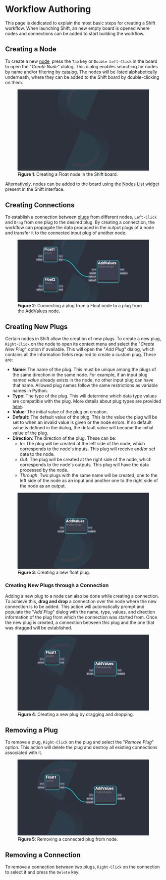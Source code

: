 # Workflow Authoring

This page is dedicated to explain the most basic steps for creating a Shift workflow. 
When launching Shift, an new empty board is opened where nodes and connections can be added to start building the workflow.

## Creating a Node

To create a new [node](terminology#node), press the `Tab` key or `Double Left-Click` in the board to open the "*Create Node*" dialog. This dialog enables searching for nodes by name and/or filtering by [catalog](terminology#catalog). The nodes will be listed alphabetically underneath, where they can be added to the Shift board by double-clicking on them.

<figure>
      <img src="images/create_node_dialog.gif" alt="Create Node Dialog">
      <figcaption><b>Figure 1</b>: Creating a Float node in the Shift board.</figcaption>
</figure>

Alternatively, nodes can be added to the board using the [Nodes List widget](ui_overview#the-nodes-list) present in the Shift interface.

## Creating Connections

To establish a connection between [plugs](terminology#plug) from different nodes, `Left-Click` and `Drag` from one plug to the desired plug. By creating a connection, the workflow can propagate the data produced in the output plugs of a node and transfer it to the connected input plug of another node.

<figure>
      <img src="images/connect_plugs.gif" alt="Connect Plugs">
      <figcaption><b>Figure 2</b>: Connecting a plug from a Float node to a plug from the AddValues node. </figcaption>
</figure>


## Creating New Plugs

Certain nodes in Shift allow the creation of new plugs. To create a new plug, `Right-Click` on the node to open its context menu and select the "*Create New Plug*" option if available. This will open the "*Add Plug*" dialog, which contains all the information fields required to create a custom plug. These are:

- **Name**: The name of the plug. This must be unique among the plugs of the same direction in the same node. For example, if an input plug named *value* already exists in the node, no other input plug can have that name. Allowed plug names follow the same restrictions as variable names in Python.
- **Type**: The type of the plug. This will determine which data type values are compatible with the plug. More details about plug types are provided [here](../../reference/nodes#plugs).
- **Value**: The initial value of the plug on creation.
- **Default**: The default value of the plug. This is the value the plug will be set to when an invalid value is given or the node errors. If no default value is defined in the dialog, the default value will become the initial value of the plug.
- **Direction**: The direction of the plug. These can be:
    * *In*: The plug will be created at the left side of the node, which corresponds to the node's inputs. This plug will receive and/or set data to the node.
    * *Out*: The plug will be created at the right side of the node, which corresponds to the node's outputs. This plug will have the data processed by the node.
    * *Through*: Two plugs with the same name will be created, one to the left side of the node as an input and another one to the right side of the node as an output.

<figure>
      <img src="images/create_plug.gif" alt="Create Plug">
      <figcaption><b>Figure 3</b>: Creating a new float plug.</figcaption>
</figure>


### Creating New Plugs through a Connection

Adding a new plug to a node can also be done while creating a connection. To achieve this, **drag and drop** a connection over the node where the new connection is to be added. This action will automatically prompt and populate the "*Add Plug*" dialog with the name, type, values, and direction information of the plug from which the connection was started from. Once the new plug is created, a connection between this plug and the one that was dragged will be established.

<figure>
      <img src="images/create_plug_drag_connection.gif" alt="Create a plug drag and drop.">
      <figcaption><b>Figure 4</b>: Creating a new plug by dragging and dropping.</figcaption>
</figure>


## Removing a Plug

To remove a plug, `Right-Click` on the plug and select the "*Remove Plug*" option. This action will delete the plug and destroy all existing connections associated with it.

<figure>
      <img src="images/remove_plugs.gif" alt="Remove Plugs">
      <figcaption><b>Figure 5</b>: Removing a connected plug from node.</figcaption>
</figure>


## Removing a Connection

To remove a connection between two plugs, `Right-Click` on the connection to select it and press the `Delete` key.
